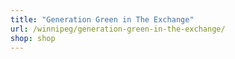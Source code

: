 ```yaml
---
title: "Generation Green in The Exchange"
url: /winnipeg/generation-green-in-the-exchange/
shop: shop
---
```

